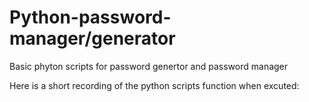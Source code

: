 # Python-password-manager/generator

 Basic phyton scripts for password genertor and password manager

 Here is a short recording of the python scripts function when excuted:
